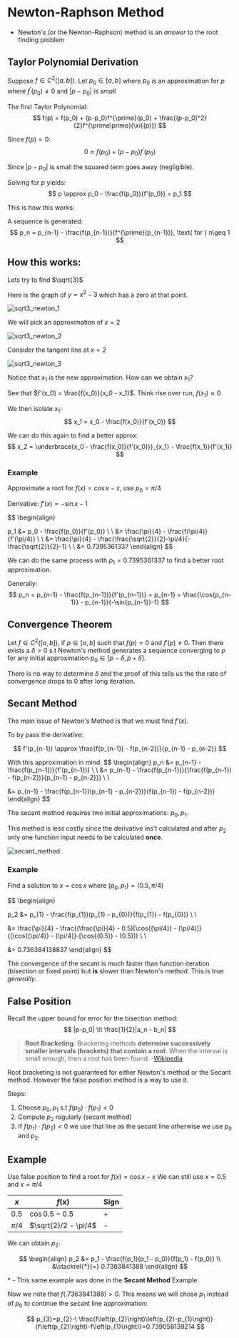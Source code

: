 #  Newton-Raphson Method
+ Newton's (or the Newton-Raphson) method is an *answer* to the root finding problem

## Taylor Polynomial Derivation
Suppose $f\in C^2([a, b])$. Let $p_0\in[a, b]$ where $p_0$ is an approximation for $p$ where $f^{\prime}(p_0) \neq 0$ and $|p-p_0|$ is *small*

The first Taylor Polynomial:
$$
f(p) = f(p_0) + (p-p_0)f^{\prime}(p_0) + \frac{(p-p_0)^2}{2}f^{\prime\prime}(\xi{(p)})
$$

Since $f(p) = 0$:
$$
0 \approx f(p_0) + (p-p_0)f^{\prime}(p_0)
$$

Since $|p-p_0|$ is small the squared term goes away (negligible).

Solving for $p$ yields:
$$
p \approx p_0 - \frac{f(p_0)}{f'(p_0)} = p_1
$$

This is how this works:

A sequence is generated:
$$
p_n = p_{n-1} - \frac{f(p_{n-1})}{f^{\prime}(p_{n-1})}, \text{ for } n\geq 1
$$
## How this works:
Lets try to find $\sqrt{3}$

Here is the graph of $y=x^2-3$ which has a zero at that point. 

![sqrt3_newton_1](../img/sqrt3_newton_1.png)

We will pick an approximation of $x=2$

![sqrt3_newton_2](../img/sqrt3_newton_2.png)

Consider the tangent line at $x=2$

![sqrt3_newton_3](../img/sqrt3_newton_3.png)

Notice that $x_1$ is the new approximation. How can we obtain $x_1$?

See that $f'(x_0) = \frac{f(x_0)}{x_0 - x_1}$. Think rise over run, $f(x_1) \approx 0$

We then isolate $x_1$:
$$
x_1 = x_0 - \frac{f(x_0)}{f'(x_0)}
$$

We can do this again to find a better approx:
$$
x_2 = \underbrace{x_0 - \frac{f(x_0)}{f'(x_0)}}_{x_1} - \frac{f(x_1)}{f'(x_1)}
$$

### Example
Approximate a root for $f(x) = \cos{x}-x$, use $p_0 = \pi/4$

Derivative: $f'(x) = -\sin{x} - 1$

$$
\begin{align}

p_1 &= p_0 - \frac{f(p_0)}{f'(p_0)} \\
\\
&= \frac{\pi}{4} - \frac{f(\pi/4)}{f'(\pi/4)} \\
\\
&= \frac{\pi}{4} - \frac{\frac{\sqrt{2}}{2}-\pi/4}{-\frac{\sqrt{2}}{2}-1} \\
\\
&= 0.7395361337
\end{align}
$$

We can do the same process with $p_1 = 0.7395361337$ to find a better root approximation. 

Generally:
$$
p_n = p_{n-1} - \frac{f(p_{n-1})}{f'(p_{n-1})} = p_{n-1} = \frac{\cos{p_{n-1}} - p_{n-1}}{-\sin{p_{n-1}}-1}
$$
## Convergence Theorem
Let $f \in C^2([a, b])$, if $p\in[a, b]$ such that $f(p)=0$ and $f'(p)\neq0$. Then there exists a $\delta\gt0$ s.t Newton's method generates a sequence converging to $p$ for any initial approximation $p_0\in[p-\delta, p+\delta]$. 

There is no way to determine $\delta$ and the proof of this tells us the the rate of convergence drops to 0 after long iteration. 

## Secant Method
The main issue of Newton's Method is that we must find $f'(x)$.

To by pass the derivative:

$$
f'(p_{n-1}) \approx \frac{f(p_{n-1}) - f(p_{n-2})}{p_{n-1} - p_{n-2}}
$$

With this approximation in mind:
$$
\begin{align}
p_n &= p_{n-1} - \frac{f(p_{n-1})}{f'(p_{n-1})}
\\ \\
&= p_{n-1} - \frac{f(p_{n-1})}{\frac{f(p_{n-1}) - f(p_{n-2})}{p_{n-1} - p_{n-2}}}
\\ \\

&= p_{n-1} - \frac{f(p_{n-1})(p_{n-1} - p_{n-2})}{f(p_{n-1}) - f(p_{n-2})}
\end{align}
$$

The secant method requires two initial approximations: $p_0, p_1$. 

This method is less costly since the derivative ins't calculated and after $p_2$ only one function input needs to be calculated **once**.

![secant_method](../img/secant_method.png)

### Example
Find a solution to $x=\cos{x}$ where $(p_0, p_1) = (0.5, \pi/4)$

$$
\begin{align}

p_2 &= p_{1} - \frac{f(p_{1})(p_{1} - p_{0})}{f(p_{1}) - f(p_{0})} 
\\ \\

&= \frac{\pi}{4} - \frac{(\frac{\pi}{4} - 0.5)[\cos{(\pi/4)} - (\pi/4)]}{[\cos{(\pi/4)} - (\pi/4)]-[\cos{(0.5)} - (0.5)]}
\\ \\

&= 0.736384138837
\end{align}
$$

The convergence of the secant is much faster than function iteration (bisection or fixed point) but **is** slower than Newton's method. This is true *generally*. 

## False Position
Recall the upper bound for error for the bisection method:
$$
|p-p_0| \lt \frac{1}{2}|a_n - b_n|
$$

> **Root Bracketing**:
> Bracketing methods **determine successively smaller intervals (brackets) that contain a root**. When the interval is small enough, then a root has been found. -[Wikipedia](https://en.wikipedia.org/wiki/Root-finding_algorithms)

Root bracketing is not guaranteed for either Newton's method or the Secant method. However the false position method is a way to use it.

Steps: 
1. Choose $p_0, p_1$ s.t $f(p_0) \cdot f(p_1)\lt0$
2. Compute $p_2$ regularly (secant method)
3. If $f(p_1)\cdot f(p_2) \lt 0$ we use that line as the secant line otherwise we use $p_0$ and $p_2$.

## Example
Use false position to find a root for $f(x) = \cos{x} - x$
We can still use $x = 0.5$ and $x = \pi/4$

| $x$     | $f(x)$               | Sign |
| ------- | -------------------- | ---- |
| $0.5$   | $\cos{0.5} - 0.5$    | +    | 
| $\pi/4$ | $\sqrt{2}/2 - \pi/4$ | -    |

We can obtain $p_2$: 

$$
\begin{align}
	p_2 &= p_1 - \frac{f(p_1)(p_1 - p_0)}{f(p_1) - f(p_0)}  \\ 
	&\stackrel{*}{=} 0.7363841388
\end{align}
$$

\* - This same example was done in the **Secant Method** Example

Now we note that $f(.7363841388) \gt 0$. This means we will chose $p_1$ instead of $p_0$ to continue the secant line approximation:

$$
p_{3}=p_{2}-\ \frac{f\left(p_{2}\right)\left(p_{2}-p_{1}\right)}{f\left(p_{2}\right)-f\left(p_{1}\right)}=0.739058139214
$$